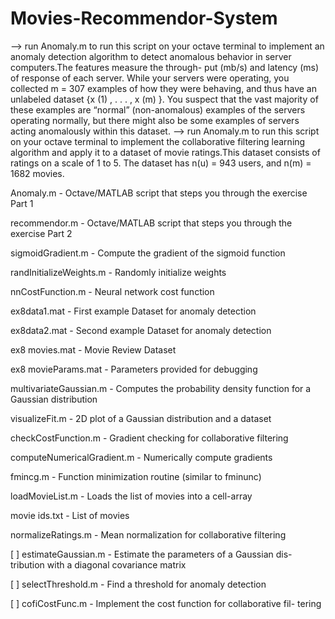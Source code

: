 # Movies-Recommendor-System
--> run Anomaly.m to run this script on your octave terminal to implement an anomaly detection algorithm to detect
anomalous behavior in server computers.The features measure the through- put (mb/s) and latency (ms) of response of each server. While your servers were operating, you collected m = 307 examples of how they were behaving, and thus have an unlabeled dataset {x (1) , . . . , x (m) }. You suspect that the vast majority of these examples are “normal” (non-anomalous) examples of the servers operating normally, but there might also be some examples of servers acting anomalously within this dataset.
--> run Anomaly.m to run this script on your octave terminal to implement the collaborative filtering
learning algorithm and apply it to a dataset of movie ratings.This dataset consists of ratings on a scale of 1 to 5. The dataset has n(u) = 943 users, and n(m) = 1682 movies.


Anomaly.m - Octave/MATLAB script that steps you through the exercise Part 1

recommendor.m - Octave/MATLAB script that steps you through the exercise Part 2

sigmoidGradient.m	- Compute the gradient of the sigmoid function

randInitializeWeights.m	- Randomly initialize weights

nnCostFunction.m	- Neural network cost function

ex8data1.mat - First example Dataset for anomaly detection

ex8data2.mat - Second example Dataset for anomaly detection

ex8 movies.mat - Movie Review Dataset

ex8 movieParams.mat - Parameters provided for debugging

multivariateGaussian.m - Computes the probability density function
for a Gaussian distribution

visualizeFit.m - 2D plot of a Gaussian distribution and a dataset

checkCostFunction.m - Gradient checking for collaborative filtering

computeNumericalGradient.m - Numerically compute gradients

fmincg.m - Function minimization routine (similar to fminunc)

loadMovieList.m - Loads the list of movies into a cell-array

movie ids.txt - List of movies

normalizeRatings.m - Mean normalization for collaborative filtering

[ ] estimateGaussian.m - Estimate the parameters of a Gaussian dis-
tribution with a diagonal covariance matrix

[ ] selectThreshold.m - Find a threshold for anomaly detection

[ ] cofiCostFunc.m - Implement the cost function for collaborative fil-
tering

